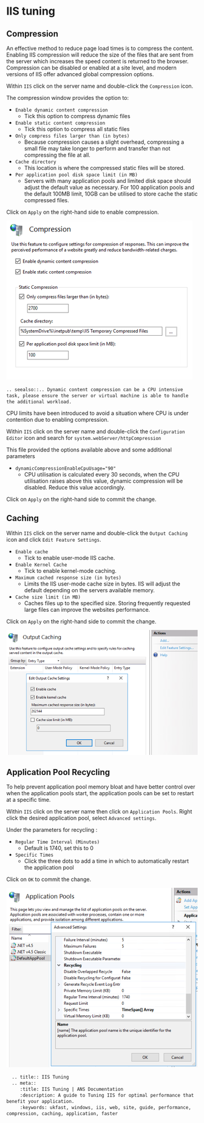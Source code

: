 # IIS tuning

## Compression

An effective method to reduce page load times is to compress the content. Enabling IIS compression will reduce the size of the files that are sent from the server which increases the speed content is returned to the browser. Compression can be disabled or enabled at a site level, and modern versions of IIS offer advanced global compression options.

Within `IIS` click on the server name and double-click the `Compression` icon.

The compression window provides the option to:
* `Enable dynamic content compression`
  * Tick this option to compress dynamic files
* `Enable static content compression`
  * Tick this option to compress all static files
* `Only compress files larger than (in bytes)`
  * Because compression causes a slight overhead, compressing a small file may take longer to perform and transfer than not compressing the file at all.
* `Cache directory`
  * This location is where the compressed static files will be stored.
* `Per application pool disk space limit (in MB)`
  * Servers with many application pools and limited disk space should adjust the default value as necessary. For 100 application pools and the default 100MB limit, 10GB can be utilised to store cache the static compressed files.

Click on `Apply` on the right-hand side to enable compression.

![Compress](files/tuning/compress.PNG)

```eval_rst
.. seealso::.. Dynamic content compression can be a CPU intensive task, please ensure the server or virtual machine is able to handle the additional workload.
```

CPU limits have been introduced to avoid a situation where CPU is under contention due to enabling compression.

Within `IIS` click on the server name and double-click the `Configuration Editor` icon and search for `system.webServer/httpCompression`

This file provided the options available above and some additional parameters
* `dynamicCompressionEnableCpuUsage="90"`
  *  CPU utilisation is calculated every 30 seconds, when the CPU utilisation raises above this value, dynamic compression will be disabled. Reduce this value accordingly.

Click on `Apply` on the right-hand side to commit the change.

## Caching

Within `IIS` click on the server name and double-click the `Output Caching` icon and click `Edit Feature Settings`.

* `Enable cache`
  * Tick to enable user-mode IIS cache.
* `Enable Kernel Cache`
  *	Tick to enable kernel-mode caching.
* `Maximum cached response size (in bytes)`
  *	Limits the IIS user-mode cache size in bytes. IIS will adjust the default depending on the servers available memory.
* `Cache size limit (in MB)`
  *	Caches files up to the specified size. Storing frequently requested large files can improve the websites performance.

Click on `Apply` on the right-hand side to commit the change.

![Caching](files/tuning/caching.PNG)

## Application Pool Recycling

To help prevent application pool memory bloat and have better control over when the application pools start, the application pools can be set to restart at a specific time.

Within `IIS` click on the server name then click on `Application Pools`. Right click the desired application pool, select `Advanced settings`.

Under the parameters for recycling :

* `Regular Time Interval (Minutes)`
  * Default is 1740, set this to 0
* `Specific Times`
  * Click the three dots to add a time in which to automatically restart the application pool

Click on `OK` to commit the change.

![Recycling](files/tuning/apppools.PNG)

```eval_rst
  .. title:: IIS Tuning
  .. meta::
     :title: IIS Tuning | ANS Documentation
     :description: A guide to Tuning IIS for optimal performance that benefit your application.
     :keywords: ukfast, windows, iis, web, site, guide, performance, compression, caching, application, faster
```
